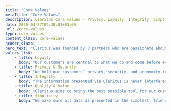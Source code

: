 ```yaml
---
title: "Core Values"
metaTitle: "Core Values"
description: Claritus core values - Privacy, Loyalty, Integrity, Simplicity and Quality
date: 2020-04-27T09:30:01+03:00
url: /core-values
type: core-values
content_class: core-values
header_class: 
hero_text: "Claritus was founded by 3 partners who are passionate about our work and remind ourselves daily to stay grounded and remain humble."
values_list:
    - title: Loyalty
      body: "Our customers are central to what we do and come before everything else. Our loyalty, therefore, will always be to them."
    - title: Privacy & Security
      body: "We hold our customers’ privacy, security, and anonymity in the highest importance, which is why we are committed to the highest standards of data security and encryption. We will never share or sell      information with any third parties."
    - title: Integrity
      body: "The information presented via Claritus is never interfered with in any way. We do not have access to our customers’ data, and the numbers are what they are, good or bad."
    - title: Quality & Value
      body: "Claritus aims to bring the best possible tool for our customers’ money. We aren’t interested in taking a piece of their pie. Our subscription pricing is affordable and the same for everyone, and never calculated on a percentage of anyone’s wealth."
    - title: Simplicity
      body: "We make sure all data is presented in the simplest, friendliest way - in plain English and in plain numbers - so that our customers can easily absorb and understand the full scope of their assets."
---
```

